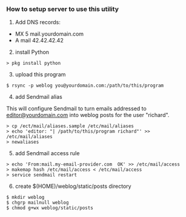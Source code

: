 
### How to setup server to use this utility
1. Add DNS records:
  - MX     5  mail.yourdomain.com
  - A   mail  42.42.42.42

2. install Python

```
> pkg install python
```

3. upload this program

```
$ rsync -p weblog you@yourdomain.com:/path/to/this/program
```

4. add Sendmail alias

This will configure Sendmail to turn emails addressed to editor@yourdomain.com into weblog posts for the user "richard".

```
> cp /ect/mail/aliases.sample /etc/mail/aliases
> echo 'editor: "| /path/to/this/program richard"' >> /etc/mail/aliases
> newaliases
```

5. add Sendmail access rule

```
> echo 'From:mail.my-email-provider.com  OK' >> /etc/mail/access
> makemap hash /etc/mail/access < /etc/mail/access
> service sendmail restart
```

6. create $(HOME)/weblog/static/posts directory

```
$ mkdir weblog
$ chgrp mailnull weblog
$ chmod g+wx weblog/static/posts
```
